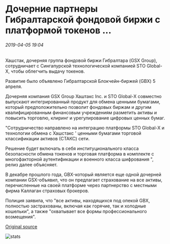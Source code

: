 # Дочерние партнеры Гибралтарской фондовой биржи с платформой токенов ...

###### 2019-04-05 19:04

Хашстак, дочерняя группа фондовой биржи Гибралтара (GSX Group), сотрудничает с Сингапурской технологической компанией STO Global-X, чтобы облегчить выдачу токенов.

Развитие было объявлено Гибралтарской Блокчейн-биржей (GBX) 5 апреля.

Дочерняя компания GSX Group Хаштакс Inc. и STO Global-X совместно выпускают интегрированный продукт для обмена ценными бумагами, который предположительно позволит фондовых биржам и другим квалифицированным финансовым учреждениям разметить активы и повысить торговлю, клиринг и урегулирование цифровых ценных бумаг.

"Сотрудничество направлено на интеграцию платформы STO Global-X и технологии обмена с Хашстакс ' ценными бумагами торговой классификации активов (СТАКС) сети.

Решение будет включать в себя институционального класса безопасности обмена токенов и торговая платформа в комплекте с многофакторной аутентификации и военного класса шифрования ", релиз далее объясняет.

В декабре прошлого года, GBX-который является еще одной дочерней компании GSX-объявил, что он предлагает страхование на все активы, перечисленные на своей платформе через партнерство с местными фирма Каллаган страховых брокеров.

Полиция заявила, что "все активы, находящихся под опекой GBX, полностью застрахованы, включая как горячие, так и холодные кошельки", а также "охватывает все формы профессионального возмещения".

[Original source](https://cointelegraph.com/news/gibraltar-stock-exchange-subsidiary-partners-with-tokenization-platform)

![stats](https://c.statcounter.com/11760860/0/a89fa40b/1/ "stats")